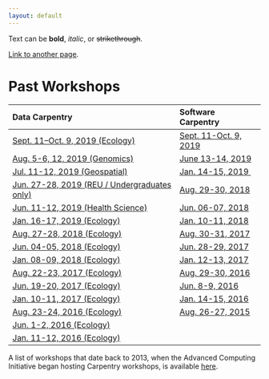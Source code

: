 ```yaml
---
layout: default
---
```


Text can be **bold**, _italic_, or ~~strikethrough~~.

[Link to another page](./another-page.html).

# Past Workshops

| Data Carpentry                  | Software Carpentry    |
|:--------------------------------|:----------------------|
| <a href="https://uw-madison-datascience.github.io/2019-09-11-uwmadison-dc/" target="_blank">Sept. 11–Oct. 9, 2019 (Ecology)</a> | <a href="https://uw-madison-datascience.github.io/2019-09-11-uwmadison-swc" target="_blank">Sept. 11-Oct. 9, 2019</a> |
| <a href="https://uw-madison-datascience.github.io/2019-08-05-uwmadison-dc" target="_blank">Aug. 5-6, 12, 2019 (Genomics)</a> | <a href="https://uw-madison-datascience.github.io/2019-06-13-uwmadison-swc/" target="_blank">June 13-14, 2019</a> |
| <a href="https://uw-madison-datascience.github.io/2019-07-11-uwmadison-dc" target="_blank">Jul. 11-12, 2019 (Geospatial)</a> | <a href="https://uw-madison-datascience.github.io/2019-01-14-uwmadison-swc/" target="_blank">Jan. 14-15, 2019 </a> |
| <a href="https://uw-madison-datascience.github.io/2019-06-27-uwmadison-dc/" target="_blank">Jun. 27-28, 2019 (REU / Undergraduates only)</a> | <a href="https://uw-madison-aci.github.io/2018-08-29-uwmadison-swc" target="_blank">Aug. 29-30, 2018 </a> |
| <a href="https://uw-madison-datascience.github.io/2019-06-11-uwmadison-dc/" target="_blank">Jun. 11-12, 2019 (Health Science)</a> | <a href="https://uw-madison-aci.github.io/2018-06-06-uwmadison-swc/" target="_blank">Jun. 06-07, 2018 </a> |
| <a href="https://uw-madison-datascience.github.io/2019-01-16-uwmadison-dc/" target="_blank">Jan. 16-17, 2019 (Ecology)</a> | <a href="https://uw-madison-aci.github.io/2018-01-10-uwmadison-swc/" target="_blank">Jan. 10-11, 2018 </a> |
| <a href="https://uw-madison-aci.github.io/2018-08-27-uwmadison-dc/" target="_blank">Aug. 27-28, 2018 (Ecology)</a> | <a href="https://uw-madison-aci.github.io/2017-08-30-uwmadison-swc/" target="_blank">Aug. 30-31, 2017 </a> |
| <a href="https://uw-madison-aci.github.io/2018-06-04-uwmadison-dc/" target="_blank">Jun. 04-05, 2018 (Ecology)</a> | <a href="https://uw-madison-aci.github.io/2017-06-28-uwmadison-swc/" target="_blank">Jun. 28-29, 2017 </a>| 
| <a href="https://uw-madison-aci.github.io/2018-01-08-uwmadison-dc/" target="_blank">Jan. 08-09, 2018 (Ecology)</a> | <a href="https://uw-madison-aci.github.io/2017-01-12-uwmadison/" target="_blank">Jan. 12-13, 2017 </a> | 
| <a href="https://uw-madison-aci.github.io/2017-08-22-uwmadison-dc/" target="_blank">Aug. 22-23, 2017 (Ecology)</a> | <a href="https://uw-madison-aci.github.io/2016-08-29-uwmadison/" target="_blank">Aug. 29-30, 2016</a> |
| <a href="https://uw-madison-aci.github.io/2017-06-19-uwmadison-dc/" target="_blank">Jun. 19-20, 2017 (Ecology)</a> | <a href="http://uw-madison-aci.github.io/2016-06-08-uwmadison/" target="_blank">Jun. 8-9, 2016</a> | 
| <a href="https://uw-madison-aci.github.io/2017-01-10-uwmadison/" target="_blank">Jan. 10-11, 2017 (Ecology)</a> |  <a href="http://uw-madison-aci.github.io/2016-01-14-uwmadison/" target="_blank">Jan. 14-15, 2016</a> |
| <a href="https://uw-madison-aci.github.io/2016-08-23-uwmadison/" target="_blank">Aug. 23-24, 2016 (Ecology)</a> | <a href="http://uw-madison-aci.github.io/2015-08-26-uw-madison/" target="_blank">Aug. 26-27, 2015</a> |
| <a href="http://uw-madison-aci.github.io/2016-06-01-uwmadison/" target="_blank">Jun. 1-2, 2016 (Ecology)</a> | 
| <a href="http://uw-madison-aci.github.io/2016-01-11-uwmadison/" target="_blank">Jan. 11-12, 2016 (Ecology)</a> |

A list of workshops that date back to 2013, when the Advanced Computing Initiative began hosting Carpentry workshops, is available <a href="https://github.com/UW-Madison-ACI">here</a>. 
